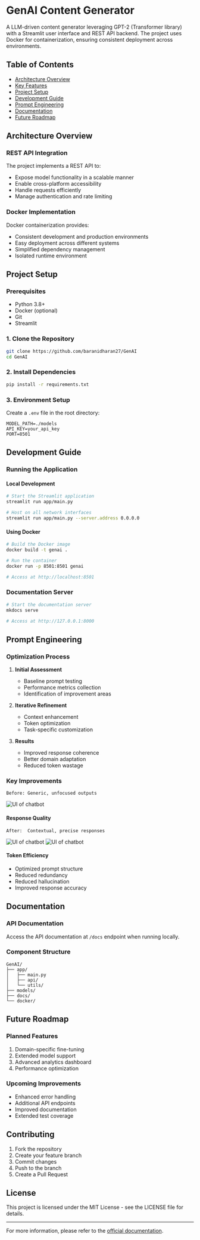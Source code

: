 # GenAI Content Generator

A LLM-driven content generator leveraging GPT-2 (Transformer library) with a Streamlit user interface and REST API backend. The project uses Docker for containerization, ensuring consistent deployment across environments.

## Table of Contents
- [Architecture Overview](#architecture-overview)
- [Key Features](#key-features)
- [Project Setup](#project-setup)
- [Development Guide](#development-guide)
- [Prompt Engineering](#prompt-engineering)
- [Documentation](#documentation)
- [Future Roadmap](#future-roadmap)

## Architecture Overview

### REST API Integration
The project implements a REST API to:
- Expose model functionality in a scalable manner
- Enable cross-platform accessibility
- Handle requests efficiently
- Manage authentication and rate limiting

### Docker Implementation
Docker containerization provides:
- Consistent development and production environments
- Easy deployment across different systems
- Simplified dependency management
- Isolated runtime environment

##  Project Setup

### Prerequisites
- Python 3.8+
- Docker (optional)
- Git
- Streamlit
### 1. Clone the Repository
```bash
git clone https://github.com/baranidharan27/GenAI
cd GenAI
```

### 2. Install Dependencies
```bash
pip install -r requirements.txt
```

### 3. Environment Setup
Create a `.env` file in the root directory:
```env
MODEL_PATH=./models
API_KEY=your_api_key
PORT=8501
```

##  Development Guide

### Running the Application

#### Local Development
```bash
# Start the Streamlit application
streamlit run app/main.py

# Host on all network interfaces
streamlit run app/main.py --server.address 0.0.0.0
```


#### Using Docker
```bash
# Build the Docker image
docker build -t genai .

# Run the container
docker run -p 8501:8501 genai

# Access at http://localhost:8501
```

### Documentation Server
```bash
# Start the documentation server
mkdocs serve

# Access at http://127.0.0.1:8000
```

##  Prompt Engineering

### Optimization Process

1. **Initial Assessment**
   - Baseline prompt testing
   - Performance metrics collection
   - Identification of improvement areas

2. **Iterative Refinement**
   - Context enhancement
   - Token optimization
   - Task-specific customization

3. **Results**
   - Improved response coherence
   - Better domain adaptation
   - Reduced token wastage

### Key Improvements

```plaintext
Before: Generic, unfocused outputs
```
![UI of chatbot](<image/First_attempt.png>)
#### Response Quality
```plaintext
After:  Contextual, precise responses
```
![UI of chatbot](<image/image.png>)
![UI of chatbot](<image/After_prompting.png>)

#### Token Efficiency
- Optimized prompt structure
- Reduced redundancy
- Reduced hallucination
- Improved response accuracy

##  Documentation

### API Documentation
Access the API documentation at `/docs` endpoint when running locally.

### Component Structure
```
GenAI/
├── app/
│   ├── main.py
│   ├── api/
│   └── utils/
├── models/
├── docs/
└── docker/
```

## Future Roadmap

### Planned Features
1. Domain-specific fine-tuning
2. Extended model support
3. Advanced analytics dashboard
4. Performance optimization

### Upcoming Improvements
- Enhanced error handling
- Additional API endpoints
- Improved documentation
- Extended test coverage

##  Contributing

1. Fork the repository
2. Create your feature branch
3. Commit changes
4. Push to the branch
5. Create a Pull Request

## License

This project is licensed under the MIT License - see the LICENSE file for details.

---

For more information, please refer to the [official documentation](https://github.com/baranidharan27/GenAI).
